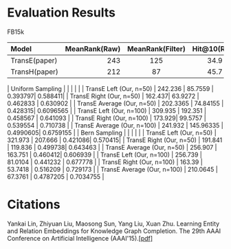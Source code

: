 
Evaluation Results
==========

FB15k


| Model      |     MeanRank(Raw) |   MeanRank(Filter)   |	Hit@10(Raw)	| Hit@10(Filter)|
| :-------- | --------:| :------: | :------: |:------: |
| TransE(paper)|    243 | 125 |  34.9 | 47.1|
| TransH(paper)        |   212 |  87 |  45.7 | 64.4|

| Uniform Sampling | | | | |
| TransE Left (Our, n=50)   | 242.236  |	85.7559   |	0.393797|  0.588411|
| TransE Right (Our, n=50)   | 162.437|	63.9272  |	0.462833 |  0.630902 |
| TransE Average (Our, n=50)   | 202.3365  |	74.84155  |	0.428315|  0.6096565 |
| TransE Left (Our, n=100)   | 309.935  |	192.351  |	0.458567 |  0.641093 |
| TransE Right (Our, n=100)   | 173.929|	99.5757  |	0.539554 |  0.710738 |
| TransE Average (Our, n=100)   | 241.932	  |	145.96335 |	0.4990605|  0.6759155 |
| Bern Sampling | | | | |
| TransE Left (Our, n=50)   | 321.973  |	207.666  |	0.421086|  0.570415|
| TransE Right (Our, n=50)   | 191.841 | 119.836  |	0.499738|  0.643463 |
| TransE Average (Our, n=50)   | 256.907 | 163.751 |	0.460412|  0.606939 |
| TransE Left (Our, n=100)   | 256.739 |	81.0104   |	0.441232 |  0.677778 |
| TransE Right (Our, n=100)   | 163.39 | 53.7418  |	0.516209 |  0.729173 |
| TransE Average (Our, n=100)   | 210.0645 |	67.3761  |	0.4787205 |  0.7034755 |




Citations
==========

Yankai Lin, Zhiyuan Liu, Maosong Sun, Yang Liu, Xuan Zhu. Learning Entity and Relation Embeddings for Knowledge Graph Completion. The 29th AAAI Conference on Artificial Intelligence (AAAI'15).[[pdf]](http://nlp.csai.tsinghua.edu.cn/~lzy/publications/aaai2015_transr.pdf)
